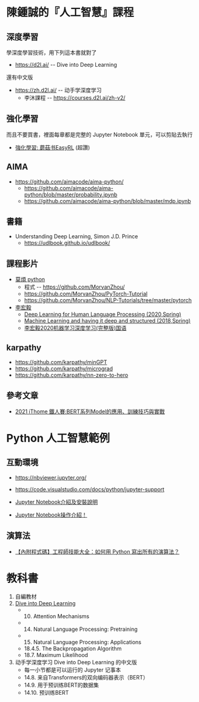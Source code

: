 # 陳鍾誠的『人工智慧』課程 

## 深度學習

學深度學習技術，用下列這本書就對了

* https://d2l.ai/ -- Dive into Deep Learning

還有中文版

* https://zh.d2l.ai/ -- 动手学深度学习
    * 李沐課程 -- https://courses.d2l.ai/zh-v2/

## 強化學習

而且不要買書，裡面每章都是完整的 Jupyter Notebook 單元，可以剪貼去執行

* [強化學習: 蘑菇书EasyRL](https://datawhalechina.github.io/easy-rl/#/) (超讚)

## AIMA

* https://github.com/aimacode/aima-python/
    * https://github.com/aimacode/aima-python/blob/master/probability.ipynb
    * https://github.com/aimacode/aima-python/blob/master/mdp.ipynb
    
## 書籍

* Understanding Deep Learning, Simon J.D. Prince
    * https://udlbook.github.io/udlbook/


## 課程影片

* [莫煩 python](https://mofanpy.com/)
    * 程式 -- https://github.com/MorvanZhou/
    * https://github.com/MorvanZhou/PyTorch-Tutorial
    * https://github.com/MorvanZhou/NLP-Tutorials/tree/master/pytorch
* [李宏毅](https://speech.ee.ntu.edu.tw/~tlkagk/)
    *  [Deep Learning for Human Language Processing (2020,Spring)](http://speech.ee.ntu.edu.tw/~tlkagk/courses_DLHLP20.html)
    * [Machine Learning and having it deep and structured (2018,Spring)](http://speech.ee.ntu.edu.tw/~tlkagk/courses_MLDS18.html)
    * [李宏毅2020机器学习深度学习(完整版)国语](https://www.bilibili.com/video/av94519857/)


## karpathy

* https://github.com/karpathy/minGPT
* https://github.com/karpathy/micrograd
* https://github.com/karpathy/nn-zero-to-hero

## 參考文章

* [2021 iThome 鐵人賽:BERT系列Model的應用、訓練技巧與實戰 ](https://ithelp.ithome.com.tw/users/20127672/ironman/4652)

# Python 人工智慧範例

## 互動環境

* https://nbviewer.jupyter.org/
* https://code.visualstudio.com/docs/python/jupyter-support

* [Jupyter Notebook介紹及安裝說明](https://medium.com/python4u/jupyter-notebook%E5%AE%8C%E6%95%B4%E4%BB%8B%E7%B4%B9%E5%8F%8A%E5%AE%89%E8%A3%9D%E8%AA%AA%E6%98%8E-b8fcadba15f)

* [Jupyter Notebook操作介紹！](https://ithelp.ithome.com.tw/articles/10192614)

## 演算法

* [【內附程式碼】工程師技能大全：如何用 Python 寫出所有的演算法？](https://buzzorange.com/techorange/2019/04/29/python-algorithm/)

# 教科書

1. 自編教材
2. [Dive into Deep Learning](https://d2l.ai/)
    * 10. Attention Mechanisms
    * 14. Natural Language Processing: Pretraining
    * 15. Natural Language Processing: Applications
    * 18.4.5. The Backpropagation Algorithm
    * 18.7. Maximum Likelihood
3. 动手学深度学习 Dive into Deep Learning 的中文版
    * 每一小节都是可以运行的 Jupyter 记事本
    * 14.8. 来自Transformers的双向编码器表示（BERT）
    * 14.9. 用于预训练BERT的数据集
    * 14.10. 预训练BERT

